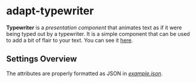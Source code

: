 # adapt-typewriter

**Typewriter** is a *presentation component* that animates text as if it were being typed out by a typewriter. It is a simple component that can be used to add a bit of flair to your text. You can see it [here](https://adaptlearning-no-core.web.app/#/id/po-125).

## Settings Overview
The attributes are properly formatted as JSON in  [*example.json*](https://github.com/nachocinalli/adapt-typewriter/blob/master/example.json).
